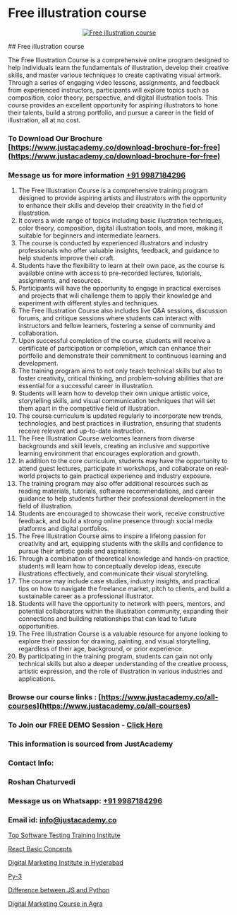 # Free illustration course

<p align="center">
  <a href="https://justacademy.co/all-courses">
    <img src="https://i.ibb.co/P5KtSQ2/ui-ux.png" alt="Free illustration course">
  </a>
</p>
## Free illustration course

The Free Illustration Course is a comprehensive online program designed to help individuals learn the fundamentals of illustration, develop their creative skills, and master various techniques to create captivating visual artwork. Through a series of engaging video lessons, assignments, and feedback from experienced instructors, participants will explore topics such as composition, color theory, perspective, and digital illustration tools. This course provides an excellent opportunity for aspiring illustrators to hone their talents, build a strong portfolio, and pursue a career in the field of illustration, all at no cost.
### To Download Our Brochure [https://www.justacademy.co/download-brochure-for-free](https://www.justacademy.co/download-brochure-for-free)
### Message us for more information [+91 9987184296](https://api.whatsapp.com/send?phone=919987184296)
1) The Free Illustration Course is a comprehensive training program designed to provide aspiring artists and illustrators with the opportunity to enhance their skills and develop their creativity in the field of illustration.
2) It covers a wide range of topics including basic illustration techniques, color theory, composition, digital illustration tools, and more, making it suitable for beginners and intermediate learners.
3) The course is conducted by experienced illustrators and industry professionals who offer valuable insights, feedback, and guidance to help students improve their craft.
4) Students have the flexibility to learn at their own pace, as the course is available online with access to pre-recorded lectures, tutorials, assignments, and resources.
5) Participants will have the opportunity to engage in practical exercises and projects that will challenge them to apply their knowledge and experiment with different styles and techniques.
6) The Free Illustration Course also includes live Q&A sessions, discussion forums, and critique sessions where students can interact with instructors and fellow learners, fostering a sense of community and collaboration.
7) Upon successful completion of the course, students will receive a certificate of participation or completion, which can enhance their portfolio and demonstrate their commitment to continuous learning and development.
8) The training program aims to not only teach technical skills but also to foster creativity, critical thinking, and problem-solving abilities that are essential for a successful career in illustration.
9) Students will learn how to develop their own unique artistic voice, storytelling skills, and visual communication techniques that will set them apart in the competitive field of illustration.
10) The course curriculum is updated regularly to incorporate new trends, technologies, and best practices in illustration, ensuring that students receive relevant and up-to-date instruction.
11) The Free Illustration Course welcomes learners from diverse backgrounds and skill levels, creating an inclusive and supportive learning environment that encourages exploration and growth.
12) In addition to the core curriculum, students may have the opportunity to attend guest lectures, participate in workshops, and collaborate on real-world projects to gain practical experience and industry exposure.
13) The training program may also offer additional resources such as reading materials, tutorials, software recommendations, and career guidance to help students further their professional development in the field of illustration.
14) Students are encouraged to showcase their work, receive constructive feedback, and build a strong online presence through social media platforms and digital portfolios.
15) The Free Illustration Course aims to inspire a lifelong passion for creativity and art, equipping students with the skills and confidence to pursue their artistic goals and aspirations.
16) Through a combination of theoretical knowledge and hands-on practice, students will learn how to conceptually develop ideas, execute illustrations effectively, and communicate their visual storytelling.
17) The course may include case studies, industry insights, and practical tips on how to navigate the freelance market, pitch to clients, and build a sustainable career as a professional illustrator.
18) Students will have the opportunity to network with peers, mentors, and potential collaborators within the illustration community, expanding their connections and building relationships that can lead to future opportunities.
19) The Free Illustration Course is a valuable resource for anyone looking to explore their passion for drawing, painting, and visual storytelling, regardless of their age, background, or prior experience.
20) By participating in the training program, students can gain not only technical skills but also a deeper understanding of the creative process, artistic expression, and the role of illustration in various industries and applications.

### Browse our course links : [https://www.justacademy.co/all-courses](https://www.justacademy.co/all-courses) 
### To Join our FREE DEMO Session - [Click Here](https://www.justacademy.co/register-for-course-demo)


### This information is sourced from JustAcademy
### Contact Info:
### Roshan Chaturvedi
### Message us on Whatsapp: [+91 9987184296](https://api.whatsapp.com/send?phone=919987184296)
### Email id: [info@justacademy.co](mailto:info@justacademy.co)
                
[Top Software Testing Training Institute](https://www.linkedin.com/pulse/top-software-testing-training-institute-justacademy-boston-jadqc?trackingId=ePfYRsK4WW4q2tqYx9NA%2FQ%3D%3D&lipi=urn%3Ali%3Apage%3Ad_flagship3_company_admin%3BA1nZ1nP9T4epQeiwVmNY3A%3D%3D)

[React Basic Concepts](https://www.linkedin.com/pulse/react-basic-concepts-justacademy-jaipur-gdbxc?trackingId=o7oX87OWkyyCWf%2FwrAXnXw%3D%3D&lipi=urn%3Ali%3Apage%3Ad_flagship3_company_admin%3BIXUBIWFOQ8%2BPAHGixoaE%2FQ%3D%3D)

[Digital Marketing Institute in Hyderabad](https://medium.com/@surajvaishnav5015/digital-marketing-institute-in-hyderabad-48c3cfbe15bf)

[Py-3](https://medium.com/@roneet705/py-3-50bba60054b8)

[Difference between JS and Python](https://justacademyin.github.io/justacademy/difference-between-js-and-python)

[Digital Marketing Course in Agra](https://justacademyin.github.io/justacademy/digital-marketing-course-in-agra)

